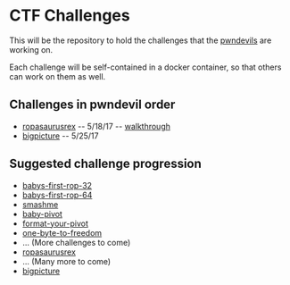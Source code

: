 # CTF Challenges

This will be the repository to hold the challenges that the
[pwndevils][pwndevils-ctf-time] are working on.

Each challenge will be self-contained in a docker container, so that
others can work on them as well.

## Challenges in pwndevil order

- [ropasaurusrex][ropasaurusrex] -- 5/18/17 -- [walkthrough][ropsaurus-walk]
- [bigpicture][bigpicture] -- 5/25/17

## Suggested challenge progression

- [babys-first-rop-32][babys-first-rop-32]
- [babys-first-rop-64][babys-first-rop-64]
- [smashme][smashme]
- [baby-pivot][baby-pivot]
- [format-your-pivot][format-your-pivot]
- [one-byte-to-freedom][one-byte-to-freedom]
- ... (More challenges to come)
- [ropasaurusrex][ropasaurusrex]
- ... (Many more to come)
- [bigpicture][bigpicture]


[smashme]: smashme/README.md
[babys-first-rop-32]: babys-first-rop-32/README.md
[babys-first-rop-64]: babys-first-rop-64/README.md
[baby-pivot]: baby-pivot/README.md
[pwndevils-ctf-time]: https://ctftime.org/team/14321
[ropasaurusrex]: ropasaurusrex/README.md
[bigpicture]: bigpicture/README.md
[ropsaurus-walk]: https://youtu.be/GySsNkUwp84
[format-your-pivot]: format-your-pivot/README.md
[one-byte-to-freedom]: one-byte-to-freedom/README.md
